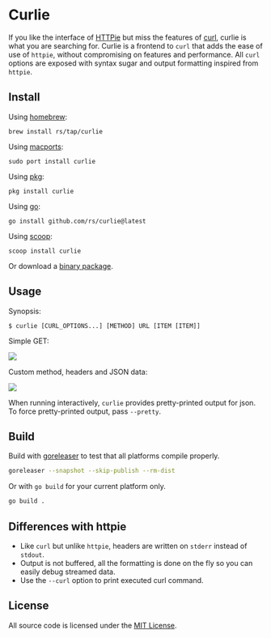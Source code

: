 # Curlie

If you like the interface of [HTTPie](https://httpie.org) but miss the features of [curl](https://curl.haxx.se), curlie is what you are searching for. Curlie is a frontend to `curl` that adds the ease of use of `httpie`, without compromising on features and performance. All `curl` options are exposed with syntax sugar and output formatting inspired from `httpie`.

## Install

Using [homebrew](https://brew.sh/):

```
brew install rs/tap/curlie
```

Using [macports](https://www.macports.org):

```
sudo port install curlie
```

Using [pkg](https://man.freebsd.org/pkg/8):

```
pkg install curlie
```

Using [go](https://golang.org/):

```
go install github.com/rs/curlie@latest
```

Using [scoop](https://scoop.sh/):

```
scoop install curlie
```

Or download a [binary package](https://github.com/rs/curlie/releases/latest).

## Usage

Synopsis:

    $ curlie [CURL_OPTIONS...] [METHOD] URL [ITEM [ITEM]]

Simple GET:

![](doc/get.png)

Custom method, headers and JSON data:

![](doc/put.png)

When running interactively, `curlie` provides pretty-printed output for json. To force pretty-printed output, pass `--pretty`.

## Build

Build with [goreleaser](https://goreleaser.com) to test that all platforms compile properly.

```bash
goreleaser --snapshot --skip-publish --rm-dist
```

Or with `go build` for your current platform only.

```bash
go build .
```

## Differences with httpie

* Like `curl` but unlike `httpie`, headers are written on `stderr` instead of `stdout`.
* Output is not buffered, all the formatting is done on the fly so you can easily debug streamed data.
* Use the `--curl` option to print executed curl command.

## License

All source code is licensed under the [MIT License](https://raw.github.com/rs/curlie/master/LICENSE).
